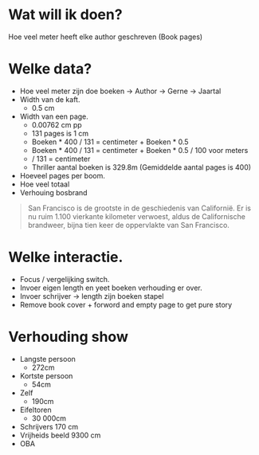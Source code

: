 # Wat will ik doen?
Hoe veel meter heeft elke author geschreven (Book pages)


# Welke data?
- Hoe veel meter zijn doe boeken -> Author -> Gerne -> Jaartal
- Width van de kaft.
  -  0.5 cm
- Width van een page.
  - 0.00762 cm pp
  - 131 pages is 1 cm
  - Boeken * 400 / 131 = centimeter + Boeken * 0.5
  - Boeken * 400 / 131 = centimeter + Boeken * 0.5 / 100 voor meters
  - / 131 = centimeter
  - Thriller aantal boeken is 329.8m (Gemiddelde aantal pages is 400)
- Hoeveel pages per boom.
- Hoe veel totaal
- Verhouing bosbrand

> San Francisco is de grootste in de geschiedenis van Californië. Er is nu ruim 1.100 vierkante kilometer verwoest, aldus de Californische brandweer, bijna tien keer de oppervlakte van San Francisco.

# Welke interactie.
- Focus / vergelijking switch.
- Invoer eigen length en yeet boeken verhouding er over.
- Invoer schrijver -> length zijn boeken stapel
- Remove book cover + forword and empty page to get pure story

# Verhouding show
- Langste persoon
  - 272cm
- Kortste persoon
  - 54cm
- Zelf
  - 190cm
- Eifeltoren
  - 30 000cm
- Schrijvers
  170 cm
- Vrijheids beeld
  9300 cm
- OBA
